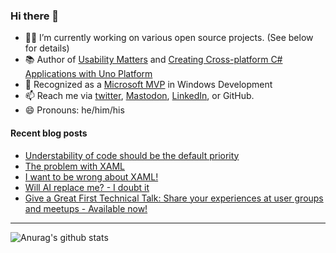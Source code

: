 ### Hi there 👋

- 👨‍💻 I’m currently working on various open source projects. (See below for details)
- 📚 Author of [Usability Matters](https://www.manning.com/books/usability-matters?a_aid=mrlacey) and [Creating Cross-platform C# Applications with Uno Platform](https://www.packtpub.com/product/creating-cross-platform-c-applications-with-uno-platform/9781801078498)
- 🏅 Recognized as a [Microsoft MVP](https://mvp.microsoft.com/en-us/PublicProfile/5001397?fullName=Matt%20Lacey) in Windows Development
- 📫 Reach me via [twitter](https://twitter.com/mrlacey), <a rel="me" href="https://fosstodon.org/@mrlacey">Mastodon</a>, [LinkedIn](https://www.linkedin.com/in/mrlacey), or GitHub.
- 😄 Pronouns: he/him/his

<!--
**mrlacey/mrlacey** is a ✨ _special_ ✨ repository because its `README.md` (this file) appears on your GitHub profile.

Here are some ideas to get you started:

- 🔭 I’m currently working on ...
- 🌱 I’m currently learning ...
- 👯 I’m looking to collaborate on ...
- 🤔 I’m looking for help with ...
- 💬 Ask me about ...
- 📫 How to reach me: ...
- 😄 Pronouns: ...
- ⚡ Fun fact: ...
-->

#### Recent blog posts
<!-- BLOG-POST-LIST:START -->
- [Understability of code should be the default priority](https://www.mrlacey.com/2022/12/understability-of-code-should-be.html)
- [The problem with XAML](https://www.mrlacey.com/2022/12/the-problem-with-xaml.html)
- [I want to be wrong about XAML!](https://www.mrlacey.com/2022/12/i-want-to-be-wrong-about-xaml.html)
- [Will AI replace me? - I doubt it](https://www.mrlacey.com/2022/12/will-ai-replace-me-i-doubt-it.html)
- [Give a Great First Technical Talk: Share your experiences at user groups and meetups - Available now!](https://www.mrlacey.com/2022/12/give-great-first-technical-talk-share.html)
<!-- BLOG-POST-LIST:END -->

---

![Anurag's github stats](https://github-readme-stats.vercel.app/api?username=mrlacey&count_private=true&show_icons=true)
